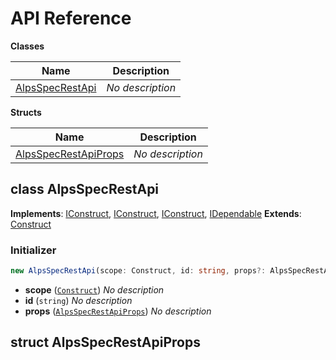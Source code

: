 # API Reference

**Classes**

| Name                                                       | Description      |
| ---------------------------------------------------------- | ---------------- |
| [AlpsSpecRestApi](#cdk-alps-spec-rest-api-alpsspecrestapi) | _No description_ |

**Structs**

| Name                                                                 | Description      |
| -------------------------------------------------------------------- | ---------------- |
| [AlpsSpecRestApiProps](#cdk-alps-spec-rest-api-alpsspecrestapiprops) | _No description_ |

## class AlpsSpecRestApi <a id="cdk-alps-spec-rest-api-alpsspecrestapi"></a>

**Implements**: [IConstruct](#constructs-iconstruct), [IConstruct](#aws-cdk-core-iconstruct), [IConstruct](#constructs-iconstruct), [IDependable](#aws-cdk-core-idependable)
**Extends**: [Construct](#aws-cdk-core-construct)

### Initializer

```ts
new AlpsSpecRestApi(scope: Construct, id: string, props?: AlpsSpecRestApiProps)
```

- **scope** (<code>[Construct](#aws-cdk-core-construct)</code>) _No description_
- **id** (<code>string</code>) _No description_
- **props** (<code>[AlpsSpecRestApiProps](#cdk-alps-spec-rest-api-alpsspecrestapiprops)</code>) _No description_

## struct AlpsSpecRestApiProps <a id="cdk-alps-spec-rest-api-alpsspecrestapiprops"></a>
